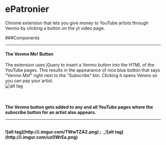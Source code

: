 # ePatronier
Chrome extension that lets you give money to YouTube artists through Venmo by clicking a button on the yt video page.

###Components
_____________
#### The Venmo Me! Button
The extension uses jQuery to insert a Venmo button into the HTML of the YouTube pages. This results in the appearance of nice blue button that says "Venmo Me!" right next to the "Subscribe" btn. Clicking it opens Venmo so you can pay your artist. <br>
![alt tag](https://cloud.githubusercontent.com/assets/1454517/5923665/4aa88370-a623-11e4-8529-17deb0e3cd92.PNG)
<br>
<br>
<br>
<br>
<b>The Venmo button gets added to any and all YouTube pages where the subscribe button for an artist also appears.<b>
______________________________________________________________________________________________________________________
<br>
![alt tag](http://i.imgur.com/TWwTZA2.png) ;&nbsp;&nbsp;_![alt tag](http://i.imgur.com/uz0WrEa.png)
